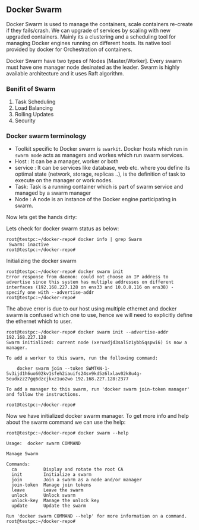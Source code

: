 ## Docker Swarm

Docker Swarm is used to manage the containers, scale containers re-create if they fails/crash. We can upgrade of services by scaling with new upgraded containers. Mainly its a clustering and a scheduling tool for managing Docker engines running on different hosts. Its native tool provided by docker for Orchestration of containers. 

Docker Swarm have two types of Nodes [Master/Worker]. Every swarm must have one manager node desinated as the leader. Swarm is highly available architecture and it uses Raft algorithm. 

### Benifit of Swarm

1. Task Scheduling
2. Load Balancing
3. Rolling Updates
4. Security

### Docker swarm terminology

* Toolkit specific to Docker swarm is ```swarkit```. Docker hosts which run in ```swarm mode``` acts as managers and workes which run swarm services.
* Host : It can be a manager, worker or both
* service : It can be services like database, web etc. where you define its optimal state (network, storage, replicas ..), is the definition of task to execute on the manager or work nodes.
* Task: Task is a running container which is part of swarm service and managed by a swarm manager
* Node : A node is an instance of the Docker engine participating in swarm.

Now lets get the hands dirty:

Lets check for docker swarm status as below:
```
root@testpc:~/docker-repo# docker info | grep Swarm
 Swarm: inactive
root@testpc:~/docker-repo#
```

Initializing the docker swarm
```
root@testpc:~/docker-repo# docker swarm init
Error response from daemon: could not choose an IP address to advertise since this system has multiple addresses on different interfaces (192.168.227.128 on ens33 and 10.0.8.116 on ens38) - specify one with --advertise-addr
root@testpc:~/docker-repo# 
```
The above error is due to our host using multiple ethernet and docker swarm is confused which one to use, hence we will need to explicitly define the ethernet which to user.
```
root@testpc:~/docker-repo# docker swarm init --advertise-addr 192.168.227.128
Swarm initialized: current node (xeruvdjd3sal5z1ybb5qspwi6) is now a manager.

To add a worker to this swarm, run the following command:

    docker swarm join --token SWMTKN-1-5v3ijd1h6uo602kv1sfeh2iauifs24sv9kd5z6lxlav02k8u4g-5eudxzz27gq6dzcjkxz1uo2wo 192.168.227.128:2377

To add a manager to this swarm, run 'docker swarm join-token manager' and follow the instructions.

root@testpc:~/docker-repo# 
```

Now we have initialized docker swarm manager. To get more info and help about the swarm command we can use the help:
```
root@testpc:~/docker-repo# docker swarm --help

Usage:  docker swarm COMMAND

Manage Swarm

Commands:
  ca          Display and rotate the root CA
  init        Initialize a swarm
  join        Join a swarm as a node and/or manager
  join-token  Manage join tokens
  leave       Leave the swarm
  unlock      Unlock swarm
  unlock-key  Manage the unlock key
  update      Update the swarm

Run 'docker swarm COMMAND --help' for more information on a command.
root@testpc:~/docker-repo# 
```
